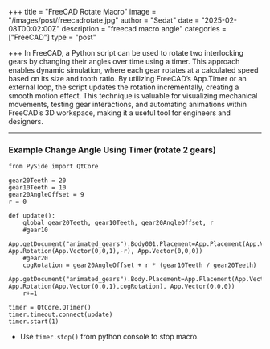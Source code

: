 +++
title = "FreeCAD Rotate Macro"
image = "/images/post/freecadrotate.jpg"
author = "Sedat"
date = "2025-02-08T00:02:00Z"
description = "freecad macro angle"
categories = ["FreeCAD"]
type = "post"

+++
In FreeCAD, a Python script can be used to rotate two interlocking gears by changing their angles over time using a timer. This approach enables dynamic simulation, where each gear rotates at a calculated speed based on its size and tooth ratio. By utilizing FreeCAD’s App.Timer or an external loop, the script updates the rotation incrementally, creating a smooth motion effect. This technique is valuable for visualizing mechanical movements, testing gear interactions, and automating animations within FreeCAD’s 3D workspace, making it a useful tool for engineers and designers.

***

### Example Change Angle Using Timer (rotate 2 gears)

```
from PySide import QtCore

gear20Teeth = 20
gear10Teeth = 10
gear20AngleOffset = 9
r = 0

def update():
	global gear20Teeth, gear10Teeth, gear20AngleOffset, r
	#gear10
	App.getDocument("animated_gears").Body001.Placement=App.Placement(App.Vector(-38,0,0), App.Rotation(App.Vector(0,0,1),-r), App.Vector(0,0,0))
	#gear20
	cogRotation = gear20AngleOffset + r * (gear10Teeth / gear20Teeth)
	App.getDocument("animated_gears").Body.Placement=App.Placement(App.Vector(0,0,0), App.Rotation(App.Vector(0,0,1),cogRotation), App.Vector(0,0,0))
	r+=1

timer = QtCore.QTimer()
timer.timeout.connect(update)
timer.start(1)
```

* Use `timer.stop()` from python console to stop macro.

